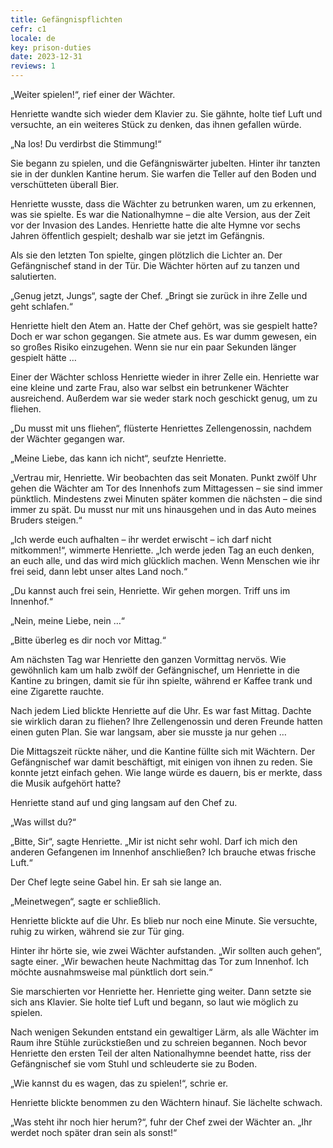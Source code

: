 ```yaml
---
title: Gefängnispflichten
cefr: c1
locale: de
key: prison-duties
date: 2023-12-31
reviews: 1
---
```


„Weiter spielen!“, rief einer der Wächter.

Henriette wandte sich wieder dem Klavier zu. Sie gähnte, holte tief Luft und versuchte, an ein weiteres Stück zu denken, das ihnen gefallen würde.

„Na los! Du verdirbst die Stimmung!“

Sie begann zu spielen, und die Gefängniswärter jubelten. Hinter ihr tanzten sie in der dunklen Kantine herum. Sie warfen die Teller auf den Boden und verschütteten überall Bier.

Henriette wusste, dass die Wächter zu betrunken waren, um zu erkennen, was sie spielte. Es war die Nationalhymne – die alte Version, aus der Zeit vor der Invasion des Landes. Henriette hatte die alte Hymne vor sechs Jahren öffentlich gespielt; deshalb war sie jetzt im Gefängnis.

Als sie den letzten Ton spielte, gingen plötzlich die Lichter an. Der Gefängnischef stand in der Tür. Die Wächter hörten auf zu tanzen und salutierten.

„Genug jetzt, Jungs“, sagte der Chef. „Bringt sie zurück in ihre Zelle und geht schlafen.“

Henriette hielt den Atem an. Hatte der Chef gehört, was sie gespielt hatte? Doch er war schon gegangen. Sie atmete aus. Es war dumm gewesen, ein so großes Risiko einzugehen. Wenn sie nur ein paar Sekunden länger gespielt hätte …

Einer der Wächter schloss Henriette wieder in ihrer Zelle ein. Henriette war eine kleine und zarte Frau, also war selbst ein betrunkener Wächter ausreichend. Außerdem war sie weder stark noch geschickt genug, um zu fliehen.

„Du musst mit uns fliehen“, flüsterte Henriettes Zellengenossin, nachdem der Wächter gegangen war.

„Meine Liebe, das kann ich nicht“, seufzte Henriette.

„Vertrau mir, Henriette. Wir beobachten das seit Monaten. Punkt zwölf Uhr gehen die Wächter am Tor des Innenhofs zum Mittagessen – sie sind immer pünktlich. Mindestens zwei Minuten später kommen die nächsten – die sind immer zu spät. Du musst nur mit uns hinausgehen und in das Auto meines Bruders steigen.“

„Ich werde euch aufhalten – ihr werdet erwischt – ich darf nicht mitkommen!“, wimmerte Henriette. „Ich werde jeden Tag an euch denken, an euch alle, und das wird mich glücklich machen. Wenn Menschen wie ihr frei seid, dann lebt unser altes Land noch.“

„Du kannst auch frei sein, Henriette. Wir gehen morgen. Triff uns im Innenhof.“

„Nein, meine Liebe, nein …“

„Bitte überleg es dir noch vor Mittag.“

Am nächsten Tag war Henriette den ganzen Vormittag nervös. Wie gewöhnlich kam um halb zwölf der Gefängnischef, um Henriette in die Kantine zu bringen, damit sie für ihn spielte, während er Kaffee trank und eine Zigarette rauchte.

Nach jedem Lied blickte Henriette auf die Uhr. Es war fast Mittag. Dachte sie wirklich daran zu fliehen? Ihre Zellengenossin und deren Freunde hatten einen guten Plan. Sie war langsam, aber sie musste ja nur gehen …

Die Mittagszeit rückte näher, und die Kantine füllte sich mit Wächtern. Der Gefängnischef war damit beschäftigt, mit einigen von ihnen zu reden. Sie konnte jetzt einfach gehen. Wie lange würde es dauern, bis er merkte, dass die Musik aufgehört hatte?

Henriette stand auf und ging langsam auf den Chef zu.

„Was willst du?“

„Bitte, Sir“, sagte Henriette. „Mir ist nicht sehr wohl. Darf ich mich den anderen Gefangenen im Innenhof anschließen? Ich brauche etwas frische Luft.“

Der Chef legte seine Gabel hin. Er sah sie lange an.

„Meinetwegen“, sagte er schließlich.

Henriette blickte auf die Uhr. Es blieb nur noch eine Minute. Sie versuchte, ruhig zu wirken, während sie zur Tür ging.

Hinter ihr hörte sie, wie zwei Wächter aufstanden. „Wir sollten auch gehen“, sagte einer. „Wir bewachen heute Nachmittag das Tor zum Innenhof. Ich möchte ausnahmsweise mal pünktlich dort sein.“

Sie marschierten vor Henriette her. Henriette ging weiter. Dann setzte sie sich ans Klavier. Sie holte tief Luft und begann, so laut wie möglich zu spielen.

Nach wenigen Sekunden entstand ein gewaltiger Lärm, als alle Wächter im Raum ihre Stühle zurückstießen und zu schreien begannen. Noch bevor Henriette den ersten Teil der alten Nationalhymne beendet hatte, riss der Gefängnischef sie vom Stuhl und schleuderte sie zu Boden.

„Wie kannst du es wagen, das zu spielen!“, schrie er.

Henriette blickte benommen zu den Wächtern hinauf. Sie lächelte schwach.

„Was steht ihr noch hier herum?“, fuhr der Chef zwei der Wächter an. „Ihr werdet noch später dran sein als sonst!“